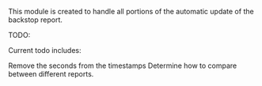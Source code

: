 This module is created to handle all portions of the automatic update of the backstop report.

TODO:

Current todo includes:

Remove the seconds from the timestamps
Determine how to compare between different reports. 